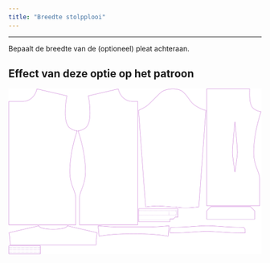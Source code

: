 ```yaml
---
title: "Breedte stolpplooi"
---
```


---

Bepaalt de breedte van de (optioneel) pleat achteraan.

## Effect van deze optie op het patroon

![Deze afbeelding toont het effect van deze optie door meerdere varianten die een andere waarde hebben voor deze optie te vervangen](simon_boxpleatwidth_sample.svg "Effect van deze optie op het patroon")
